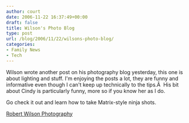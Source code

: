 ```yaml
---
author: court
date: 2006-11-22 16:37:49+00:00
draft: false
title: Wilson's Photo Blog
type: post
url: /blog/2006/11/22/wilsons-photo-blog/
categories:
- Family News
- Tech
---
```


Wilson wrote another post on his photography blog yesterday, this one is about lighting and stuff.  I'm enjoying the posts a lot, they are funny and informative even though I can't keep up technically to the tips.Â  His bit about Cindy is particularly funny, more so if you know her as I do.

Go check it out and learn how to take Matrix-style ninja shots.

[Robert Wilson Photography](http://www.robertwilsonphoto.com/Wisdom.asp)
